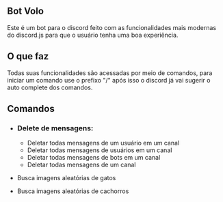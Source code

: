 ## Bot  Volo

Este é um bot para o discord feito com as funcionalidades mais modernas do discord.js para que o usuário tenha uma boa experiência.

## O que faz

Todas suas funcionalidades são acessadas por meio de comandos, para iniciar um comando use o prefixo "/" após isso o discord já vai sugerir o auto complete dos comandos.

## Comandos

- ### Delete de mensagens:

  - Deletar todas mensagens de um usuário em um canal
  - Deletar todas mensagens de usuários em um canal
  - Deletar todas mensagens de bots em um canal
  - Deletar todas mensagens de um canal

- Busca imagens aleatórias de gatos

- Busca imagens aleatórias de cachorros

  
